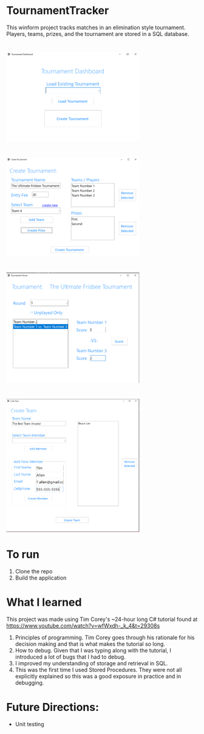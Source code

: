 # TournamentTracker
This winform project tracks matches in an elimination style tournament. Players, teams, prizes, and the tournament are stored in a SQL database.

#
<img src="images/dashboard.png" width="350" >

#
<img src="images/createTournament.png" width="350" >

#
<img src="images/tournament.png" width="350" >

#
<img src="images/createTeam.png" width="350" >




# To run
1. Clone the repo
2. Build the application

# What I learned
This project was made using Tim Corey's ~24-hour long C# tutorial found at https://www.youtube.com/watch?v=wfWxdh-_k_4&t=29308s


1. Principles of programming. Tim Corey goes through his rationale for his decision making and that is what makes the tutorial so long.
2. How to debug. Given that I was typing along with the tutorial, I introduced a lot of bugs that I had to debug.
3. I improved my understanding of storage and retrieval in SQL.
4. This was the first time I used Stored Procedures. They were not all explicitly explained so this was a good exposure in practice and in debugging.




# Future Directions: 
* Unit testing